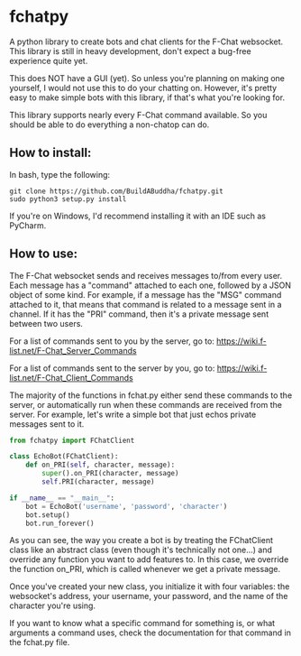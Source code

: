 # fchatpy
A python library to create bots and chat clients for the F-Chat websocket. This library is still in heavy development, don't expect a bug-free experience quite yet.

This does NOT have a GUI (yet). So unless you're planning on making one yourself, I would not use this to do your chatting on. However, it's pretty easy to make simple bots with this library, if that's what you're looking for. 

This library supports nearly every F-Chat command available. So you should be able to do everything a non-chatop can do. 

## How to install:

In bash, type the following:

```
git clone https://github.com/BuildABuddha/fchatpy.git
sudo python3 setup.py install
```

If you're on Windows, I'd recommend installing it with an IDE such as PyCharm. 

## How to use:

The F-Chat websocket sends and receives messages to/from every user. Each message has a "command" attached to each one, followed by a JSON object of some kind. For example, if a message has the "MSG" command attached to it, that means that command is related to a message sent in a channel. If it has the "PRI" command, then it's a private message sent between two users. 

For a list of commands sent to you by the server, go to: https://wiki.f-list.net/F-Chat_Server_Commands

For a list of commands sent to the server by you, go to: https://wiki.f-list.net/F-Chat_Client_Commands

The majority of the functions in fchat.py either send these commands to the server, or automatically run when these commands are received from the server. For example, let's write a simple bot that just echos private messages sent to it.

```python
from fchatpy import FChatClient

class EchoBot(FChatClient):    
    def on_PRI(self, character, message):
        super().on_PRI(character, message)
        self.PRI(character, message)

if __name__ == "__main__":
    bot = EchoBot('username', 'password', 'character')
    bot.setup()
    bot.run_forever()
```

As you can see, the way you create a bot is by treating the FChatClient class like an abstract class (even though it's technically not one...) and override any function you want to add features to. In this case, we override the function on_PRI, which is called whenever we get a private message. 

Once you've created your new class, you initialize it with four variables: the websocket's address, your username, your password, and the name of the character you're using. 

If you want to know what a specific command for something is, or what arguments a command uses, check the documentation for that command in the fchat.py file. 

